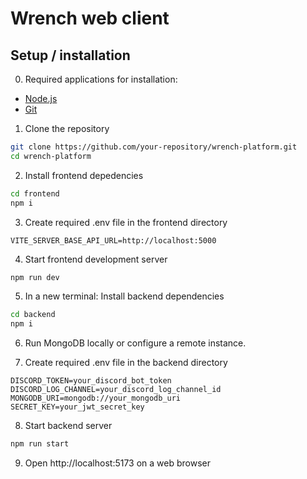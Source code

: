 # Wrench web client

## Setup / installation

0. Required applications for installation:
  - [Node.js](https://nodejs.org/en/download/package-manager/current)
  - [Git](https://git-scm.com/downloads)

1. Clone the repository
  ```bash
  git clone https://github.com/your-repository/wrench-platform.git
  cd wrench-platform
  ```
2. Install frontend depedencies
  ```bash
  cd frontend
  npm i
  ```
3. Create required .env file in the frontend directory
  ```env
  VITE_SERVER_BASE_API_URL=http://localhost:5000
  ```
4. Start frontend development server
```bash
npm run dev
```
5. In a new terminal: Install backend dependencies
  ```bash
  cd backend
  npm i
  ```
6. Run MongoDB locally or configure a remote instance.

7. Create required .env file in the backend directory
  ```env
  DISCORD_TOKEN=your_discord_bot_token
  DISCORD_LOG_CHANNEL=your_discord_log_channel_id
  MONGODB_URI=mongodb://your_mongodb_uri
  SECRET_KEY=your_jwt_secret_key
  ```
8. Start backend server
  ```bash
  npm run start
  ```
9. Open http://localhost:5173 on a web browser